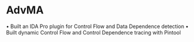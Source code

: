 # AdvMA
• Built an IDA Pro plugin for Control Flow and Data Dependence detection
• Built dynamic Control Flow and Control Dependence tracing with Pintool
